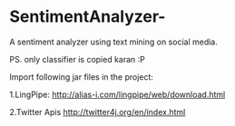 SentimentAnalyzer-
==================

A sentiment analyzer using text mining on social media.

PS. only classifier is copied karan :P

Import following jar files in the project:

  1.LingPipe:
      http://alias-i.com/lingpipe/web/download.html
      
  2.Twitter Apis
      http://twitter4j.org/en/index.html
